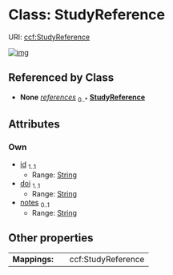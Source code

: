 
# Class: StudyReference




URI: [ccf:StudyReference](http://purl.org/ccf/StudyReference)


[![img](https://yuml.me/diagram/nofunky;dir:TB/class/[AsctbRecord]++-%20references%200..*>[StudyReference&#124;id:string;doi:string;notes:string%20%3F],[AsctbRecord])](https://yuml.me/diagram/nofunky;dir:TB/class/[AsctbRecord]++-%20references%200..*>[StudyReference&#124;id:string;doi:string;notes:string%20%3F],[AsctbRecord])

## Referenced by Class

 *  **None** *[references](references.md)*  <sub>0..\*</sub>  **[StudyReference](StudyReference.md)**

## Attributes


### Own

 * [id](id.md)  <sub>1..1</sub>
     * Range: [String](types/String.md)
 * [doi](doi.md)  <sub>1..1</sub>
     * Range: [String](types/String.md)
 * [notes](notes.md)  <sub>0..1</sub>
     * Range: [String](types/String.md)

## Other properties

|  |  |  |
| --- | --- | --- |
| **Mappings:** | | ccf:StudyReference |

